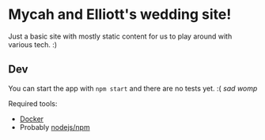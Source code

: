 Mycah and Elliott's wedding site!
===
Just a basic site with mostly static content for us to play around with various tech. :)

Dev
---
You can start the app with `npm start` and there are no tests yet. :( *sad womp*

Required tools:
  - [Docker](https://docs.docker.com/get-docker/)
  - Probably [nodejs/npm](https://nodejs.org/en/download/package-manager/)